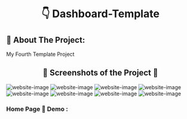<h1 align="center"> 👇 Dashboard-Template</h1>

<h2>📄 About The Project:</h2>
<p>My Fourth Template Project</p>
<h2 align="center">📸 Screenshots of the Project 📸</h2>
<img src="https://i.imgur.com/RoT0aup.png" alt="website-image">
<img src="https://i.imgur.com/YpHTxMZ.png" alt="website-image">
<img src="https://i.imgur.com/Oy6rcu1.png" alt="website-image">
<img src="https://i.imgur.com/fWEYwd9.png" alt="website-image">
<img src="https://i.imgur.com/cAh7DC6.png" alt="website-image">
<img src="https://i.imgur.com/YK5du6Q.png" alt="website-image">
<img src="https://i.imgur.com/lzbjrBq.png" alt="website-image">
<img src="https://i.imgur.com/Msm7jut.png" alt="website-image">

<h3> Home Page 🏡 Demo :</h3>
<!-- <div align="center">🎁 <a href="https://ahmedmido77.github.io/DashBoard-Template/" target="_blank"> 👉 Dashboard-Template</a></div> -->
